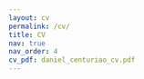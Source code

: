 ```yaml
---
layout: cv
permalink: /cv/
title: CV
nav: true
nav_order: 4
cv_pdf: daniel_centuriao_cv.pdf
---
```

